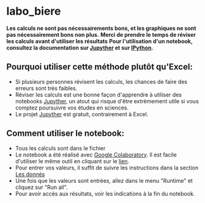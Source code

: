 # labo_biere
**Les calculs ne sont pas nécessairements bons, et les graphiques ne sont pas nécessairement bons non plus.**
**Merci de prendre le temps de réviser les calculs avant d'utiliser les résultats**
**Pour l'utilisation d'un notebook, consultez la documentation sur [Jupyther](https://jupyter-notebook.readthedocs.io/en/stable/) et sur [IPython](https://ipython.readthedocs.io/en/stable/).**
## Pourquoi utiliser cette méthode plutôt qu'Excel:
* Si plusieurs personnes révisent les calculs, les chances de faire des erreurs sont très faibles.
* Réviser les calculs est une bonne façon d'apprendre à utiliser des notebooks [Jupyther](https://jupyter.org/), un atout qui risque d'être extrèmement utile si vous comptez poursuivre vos études en sciences.
* Le projet [Jupyther](https://jupyter.org/) est gratuit, contrairement à Excel.
## Comment utiliser le notebook:
* Tous les calculs sont dans le fichier
* Le notebook a été réalisé avec [Google Colaboratory](https://colab.research.google.com/notebooks). Il est facile d'utiliser le même outil en cliquant sur le [lien](https://colab.research.google.com/github/TrickyTroll/labo_biere/blob/master/labo_biere.ipynb).
* Pour entrer vos valeurs, il suffit de suivre les instructions dans la section [Les donnés](#les-donn-s)
* Une fois que les valeurs sont entrées, allez dans le menu "Runtime" et cliquez sur "Run all".
* Pour avoir accès aux résultats, voir les indications à la fin du notebook.
